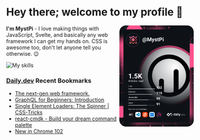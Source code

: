 # Hey there; welcome to my profile 👋

<a href="https://app.daily.dev/MystPi"><img src="https://github.com/MystPi/MystPi/blob/main/devcard.svg" width="200" alt="MystPi's Dev Card" align="right"/></a>

**I'm MystPi** - I love making things with JavaScript, Svelte, and basically any web framework I can get my hands on. CSS is awesome too, don't let anyone tell you otherwise. 😉

![My skills](https://skillicons.dev/icons?i=svelte,js,html,css,py,ruby,react,tailwind)

### [Daily.dev](https://daily.dev) Recent Bookmarks
<!-- daily.dev BOOKMARKS:START -->
- [The next-gen web framework.](https://app.daily.dev/posts/_5kr5epSN?utm_source=rss&utm_medium=bookmarks&utm_campaign=Itr6mLfRdMms0HCyePtl9)
- [GraphQL for Beginners: Introduction](https://app.daily.dev/posts/y10gRC7KL?utm_source=rss&utm_medium=bookmarks&utm_campaign=Itr6mLfRdMms0HCyePtl9)
- [Single Element Loaders: The Spinner | CSS-Tricks](https://app.daily.dev/posts/6twxNvOjp?utm_source=rss&utm_medium=bookmarks&utm_campaign=Itr6mLfRdMms0HCyePtl9)
- [react-cmdk - Build your dream command palette](https://app.daily.dev/posts/GhAtrThsC?utm_source=rss&utm_medium=bookmarks&utm_campaign=Itr6mLfRdMms0HCyePtl9)
- [New in Chrome 102](https://app.daily.dev/posts/wA434ibh-?utm_source=rss&utm_medium=bookmarks&utm_campaign=Itr6mLfRdMms0HCyePtl9)
<!-- daily.dev BOOKMARKS:END -->
